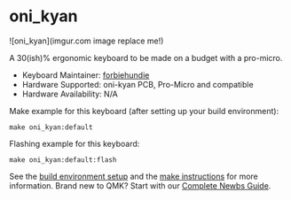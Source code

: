 # oni_kyan

![oni_kyan](imgur.com image replace me!)

A 30(ish)% ergonomic keyboard to be made on a budget with a pro-micro.

* Keyboard Maintainer: [forbiehundie](https://github.com/forbiehundie)
* Hardware Supported: oni-kyan PCB, Pro-Micro and compatible
* Hardware Availability: N/A

Make example for this keyboard (after setting up your build environment):

    make oni_kyan:default

Flashing example for this keyboard:

    make oni_kyan:default:flash

See the [build environment setup](https://docs.qmk.fm/#/getting_started_build_tools) and the [make instructions](https://docs.qmk.fm/#/getting_started_make_guide) for more information. Brand new to QMK? Start with our [Complete Newbs Guide](https://docs.qmk.fm/#/newbs).
